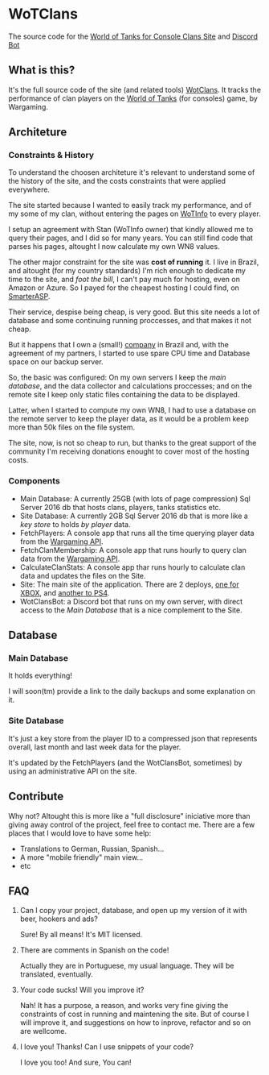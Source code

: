 # WoTClans
The source code for the [World of Tanks for Console Clans Site](https://wotclans.com.br/) and [Discord Bot](https://wotclans.com.br/DiscordBot)

## What is this?

It's the full source code of the site (and related tools) [WotClans](https://wotclans.com.br/). It tracks the performance of clan players on the
[World of Tanks](https://console.worldoftanks.com/) (for consoles) game, by Wargaming.

## Architeture

### Constraints & History

To understand the choosen architeture it's relevant to understand some of the history of the site, and the costs 
constraints that were applied everywhere.

The site started because I wanted to easily track my performance, and of my some of my clan, without entering the 
pages on [WoTInfo](http://wotinfo.net/en) to every player.

I setup an agreement with Stan (WoTInfo owner) that kindly allowed me to query their pages, and I did so for many years. 
You can still find code that parses his pages, altought I now calculate my own WN8 values.

The other major constraint for the site was **cost of running** it. I live in Brazil, and altought (for my country standards) 
I'm rich enough to dedicate my time to the site, and *foot the bill*, I can't pay much for hosting, even on Amazon or Azure. 
So I payed for the cheapest hosting I could find, on [SmarterASP](https://www.smarterasp.net/).

Their service, despise being cheap, is very good. But this site needs a lot of database and some continuing running proccesses,
and that makes it not cheap.

But it happens that I own a (small!) [company](https://elekto.com.br/) in Brazil and, with the agreement of my partners, I started to use spare CPU time and Database space
on our backup server.

So, the basic was configured: On my own servers I keep the *main database*, and the data collector and calculations proccesses; and on the
remote site I keep only static files containing the data to be displayed.

Latter, when I started to compute my own WN8, I had to use a database on the remote server to keep the player data, as it would be a problem
keep more than 50k files on the file system.

The site, now, is not so cheap to run, but thanks to the great support of the community I'm receiving donations enought to cover most of 
the hosting costs.

### Components

* Main Database: A currently 25GB (with lots of page compression) Sql Server 2016 db that hosts clans, players, tanks statistics etc.
* Site Database: A currently 2GB Sql Server 2016 db that is more like a *key store* to holds *by player* data.
* FetchPlayers: A console app that runs all the time querying player data from the [Wargaming API](https://developers.wargaming.net/).
* FetchClanMembership: A console app that runs hourly to query clan data from the [Wargaming API](https://developers.wargaming.net/).
* CalculateClanStats: A console app thar runs hourly to calculate clan data and updates the files on the Site.
* Site: The main site of the application. There are 2 deploys, [one for XBOX](https://wotclans.com.br/), and [another to PS4](https://ps.wotclans.com.br/).
* WotClansBot: a Discord bot that runs on my own server, with direct access to the *Main Database* that is a nice complement to the Site.

## Database

### Main Database

It holds everything!

I will soon(tm) provide a link to the daily backups and some explanation on it. 

### Site Database

It's just a key store from the player ID to a compressed json that represents overall, last month and last week data for the player.

It's updated by the FetchPlayers (and the WotClansBot, sometimes) by using an administrative API on the site.

## Contribute

Why not? Altought this is more like a "full disclosure" iniciative more than giving away control of the project, feel free to contact me. There are a few places
that I would love to have some help:

* Translations to German, Russian, Spanish...
* A more "mobile friendly" main view...
* etc

## FAQ

1) Can I copy your project, database, and open up my version of it with beer, hookers and ads?

   Sure! By all means! It's MIT licensed.

2) There are comments in Spanish on the code!

   Actually they are in Portuguese, my usual language. They will be translated, eventually.

3) Your code sucks! Will you improve it?

   Nah! It has a purpose, a reason, and works very fine giving the constraints of cost in running and maintening the site. But of course I will improve it, and suggestions
   on how to inprove, refactor and so on are wellcome.

4) I love you! Thanks! Can I use snippets of your code?

   I love you too! And sure, You can!

